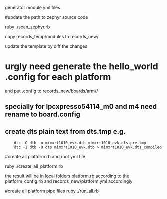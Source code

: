 generator module yml files

#update the path to zephyr source code

ruby ./scan_zephyr.rb

copy records_temp/modules to records_new/

update the template by diff the changes


# urgly need generate the hello_world .config for each platform
  and put .config to records_new/boards/arm/<platform>/

## specially for lpcxpresso54114_m0 and m4 need rename to board.config

## create dts plain text from dts.tmp e.g.
```
	dtc -O dtb -o mimxrt1010_evk.dtb mimxrt1010_evk.dts.pre.tmp
	dtc -I dtb -O dts mimxrt1010_evk.dtb > mimxrt1010_evk.dts_compiled
```


#create all platform rb and root yml file

ruby ./create_all_platform.rb

the result will be in local folders platform.rb according to the platform_config.rb
and records_new/platform.yml accordingly


#create all platform pipe files
ruby ./run_all.rb

